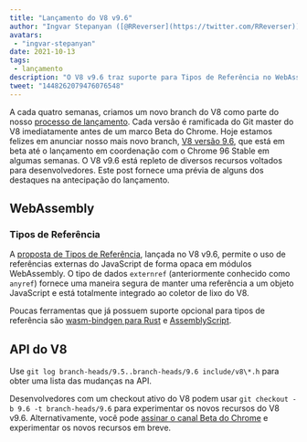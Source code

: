 ```yaml
---
title: "Lançamento do V8 v9.6"
author: "Ingvar Stepanyan ([@RReverser](https://twitter.com/RReverser))"
avatars:
 - "ingvar-stepanyan"
date: 2021-10-13
tags:
 - lançamento
description: "O V8 v9.6 traz suporte para Tipos de Referência no WebAssembly."
tweet: "1448262079476076548"
---
```

A cada quatro semanas, criamos um novo branch do V8 como parte do nosso [processo de lançamento](https://v8.dev/docs/release-process). Cada versão é ramificada do Git master do V8 imediatamente antes de um marco Beta do Chrome. Hoje estamos felizes em anunciar nosso mais novo branch, [V8 versão 9.6](https://chromium.googlesource.com/v8/v8.git/+log/branch-heads/9.6), que está em beta até o lançamento em coordenação com o Chrome 96 Stable em algumas semanas. O V8 v9.6 está repleto de diversos recursos voltados para desenvolvedores. Este post fornece uma prévia de alguns dos destaques na antecipação do lançamento.

<!--truncate-->
## WebAssembly

### Tipos de Referência

A [proposta de Tipos de Referência](https://github.com/WebAssembly/reference-types/blob/master/proposals/reference-types/Overview.md), lançada no V8 v9.6, permite o uso de referências externas do JavaScript de forma opaca em módulos WebAssembly. O tipo de dados `externref` (anteriormente conhecido como `anyref`) fornece uma maneira segura de manter uma referência a um objeto JavaScript e está totalmente integrado ao coletor de lixo do V8.

Poucas ferramentas que já possuem suporte opcional para tipos de referência são [wasm-bindgen para Rust](https://rustwasm.github.io/wasm-bindgen/reference/reference-types.html) e [AssemblyScript](https://www.assemblyscript.org/compiler.html#command-line-options).

## API do V8

Use `git log branch-heads/9.5..branch-heads/9.6 include/v8\*.h` para obter uma lista das mudanças na API.

Desenvolvedores com um checkout ativo do V8 podem usar `git checkout -b 9.6 -t branch-heads/9.6` para experimentar os novos recursos do V8 v9.6. Alternativamente, você pode [assinar o canal Beta do Chrome](https://www.google.com/chrome/browser/beta.html) e experimentar os novos recursos em breve.
